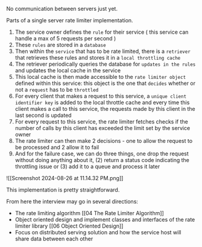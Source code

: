 No communication between servers just yet. 

Parts of a single server rate limiter implementation.

1. The service owner defines the `rule` for their service ( this service can handle a max of 5 requests per second )
2. These `rules` are stored in a `database`
3. Then within the `service` that has to be rate limited, there is a `retriever` that retrieves these rules and stores it in a `local throttling cache`
4. The retriever periodically queries the database for `updates in the rules` and updates the local cache in the service
5. This local cache is then made accessible to the `rate limiter object `defined within this service: this object is the one that `decides` whether or not a `request` has to be `throttled`
6. For every client that makes a request to this service, a `unique client identifier key` is added to the local throttle cache and every time this client makes a call to this service, the requests made by this client in the last second is updated
7. For every request to this service, the rate limiter fetches checks if the number of calls by this client has exceeded the limit set by the service owner
8. The rate limiter can then make 2 decisions - one to allow the request to be processed and 2 allow it to fail
9. And for the failure case, we can do three things, one drop the request without doing anything about it, (2) return a status code indicating the throttling issue or (3) add it to a queue and process it later

![[Screenshot 2024-08-26 at 11.14.32 PM.png]]

This implementation is pretty straightforward.

From here the interview may go in several directions:
- The rate limiting algorithm [[04 The Rate Limiter Algorithm]]
- Object oriented design and implement classes and interfaces of the rate limiter library [[06 Object Oriented Design]]
- Focus on distributed serving solution and how the service host will share data between each other